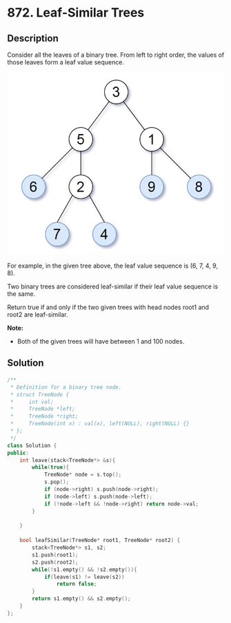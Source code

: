 # 872. Leaf-Similar Trees

## Description

Consider all the leaves of a binary tree.  From left to right order, the values of those leaves form a leaf value sequence.

![](../images/872.png)

For example, in the given tree above, the leaf value sequence is (6, 7, 4, 9, 8).

Two binary trees are considered leaf-similar if their leaf value sequence is the same.

Return true if and only if the two given trees with head nodes root1 and root2 are leaf-similar.

**Note:**

- Both of the given trees will have between 1 and 100 nodes.

## Solution

```cpp
/**
 * Definition for a binary tree node.
 * struct TreeNode {
 *     int val;
 *     TreeNode *left;
 *     TreeNode *right;
 *     TreeNode(int x) : val(x), left(NULL), right(NULL) {}
 * };
 */
class Solution {
public:
    int leave(stack<TreeNode*> &s){
        while(true){
            TreeNode* node = s.top();
            s.pop();
            if (node->right) s.push(node->right);
            if (node->left) s.push(node->left);
            if (!node->left && !node->right) return node->val;
        }
        
    }
    
    bool leafSimilar(TreeNode* root1, TreeNode* root2) {
        stack<TreeNode*> s1, s2;
        s1.push(root1);
        s2.push(root2);
        while(!s1.empty() && !s2.empty()){
            if(leave(s1) != leave(s2))
                return false;
        }
        return s1.empty() && s2.empty();
    }
};
```